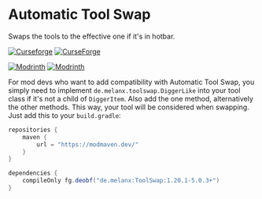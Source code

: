 # Automatic Tool Swap
Swaps the tools to the effective one if it's in hotbar.

[![Curseforge](http://cf.way2muchnoise.eu/versions/For%20MC_361977_all.svg)](https://www.curseforge.com/minecraft/mc-mods/automatic-tool-swap)
[![CurseForge](http://cf.way2muchnoise.eu/full_361977_downloads.svg)](https://www.curseforge.com/minecraft/mc-mods/automatic-tool-swap)

[![Modrinth](https://img.shields.io/modrinth/game-versions/L9JLNLqk?color=00AF5C&label=modrinth&logo=modrinth)](https://modrinth.com/mod/automatic-tool-swap)
[![Modrinth](https://img.shields.io/modrinth/dt/L9JLNLqk?color=00AF5C&logo=modrinth)](https://modrinth.com/mod/automatic-tool-swap)

For mod devs who want to add compatibility with Automatic Tool Swap, you simply need to implement
`de.melanx.toolswap.DiggerLike` into your tool class if it's not a child of `DiggerItem`. Also add the one method,
alternatively the other methods. This way, your tool will be considered when swapping. Just add this to your
`build.gradle`:

```groovy
repositories {
    maven {
        url = "https://modmaven.dev/"
    }
}

dependencies {
    compileOnly fg.deobf("de.melanx:ToolSwap:1.20.1-5.0.3+")
}
```
